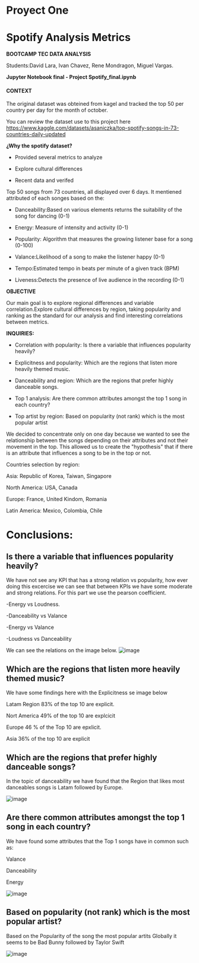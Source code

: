 # Proyect One

# Spotify Analysis Metrics #

**BOOTCAMP TEC DATA ANALYSIS**

Students:David Lara, Ivan Chavez, Rene Mondragon, Miguel Vargas.

**Jupyter Notebook final - Project Spotify_final.ipynb**

#### CONTEXT ####

The original dataset was obteined from kagel and tracked the top 50 per country per day for the month of october.

You can review the dataset use to this project here https://www.kaggle.com/datasets/asaniczka/top-spotify-songs-in-73-countries-daily-updated


**¿Why the spotify dataset?**

- Provided several metrics to analyze

- Explore cultural differences

- Recent data and verifed

Top 50 songs from 73 countries, all displayed over 6 days. It mentiened attributed of each songes based on the:

- Danceability:Based on various elements returns the suitability of the song for dancing (0-1)

- Energy: Measure of intensity and activity (0-1)

- Popularity: Algorithm that measures the growing listener base for a song (0-100)

- Valance:Likelihood of a song to make the listener happy (0-1)

- Tempo:Estimated tempo in beats per minute of a given track (BPM)

- Liveness:Detects the presence of  live audience in the recording (0-1)

**OBJECTIVE** 

Our main goal is to explore regional differences and variable correlation.Explore cultural differences by region, taking popularity and ranking as the standard for our analysis and find interesting correlations between metrics.

**INQUIRIES:**

  - Correlation with popularity:
  Is there a variable that influences popularity heavily?
  
  - Explicitness and popularity:
  Which are the regions that listen more heavily themed music.
  
  - Danceability and region:
  Which are the regions that prefer highly danceable songs.
  
  - Top 1 analysis:
  Are there common attributes amongst the top 1 song in each country?

  - Top artist by region:
  Based on popularity (not rank) which is the most popular artist

We decided to concentrate only on one day because we wanted to see the relationship between the songs depending on their attributes and not their movement in the top. This allowed us to create the "hypothesis" that if there is an attribute that influences a song to be in the top or not.


Countries selection by region:

Asia: Republic of Korea, Taiwan, Singapore

North America: USA, Canada

Europe: France, United Kindom, Romania

Latin America: Mexico, Colombia, Chile


# Conclusions:

## Is there a variable that influences popularity heavily? ##
  
We have not see any KPI that has a strong relation vs popularity, how ever doing this excercise we can see that between KPIs we have some moderate and strong relations. For this part we use the pearson coefficient.

-Energy vs Loudness.

-Danceability vs Valance

-Energy vs Valance

-Loudness vs  Danceability

We can see the relations on the image below.
![image](https://github.com/ivanchaveezz/Proyect1/assets/143209988/75a597a5-85c1-44b8-a4bd-ad0dc02f19dd)


## Which are the regions that listen more heavily themed music? ##

We have some findings here with the Explicitness se image below

Latam Region 83% of the top 10 are explicit.

Nort America 49% of the top 10 are explcicit

Europe       46 % of the Top 10 are epxlicit.

Asia         36% of the top 10 are explicit



## Which are the regions that prefer highly danceable songs? ##

In the topic of danceability we have found that the Region that likes most danceables songs is Latam followed by Europe.

![image](https://github.com/ivanchaveezz/Proyect1/assets/143209988/88a57fd1-8f1f-4e96-b7c9-b9f77a454f72)

  
## Are there common attributes amongst the top 1 song in each country? ##

We have found some attributes that the Top 1 songs have in common such as:

Valance

Danceability 

Energy

![image](https://github.com/ivanchaveezz/Proyect1/assets/143209988/622cba05-8cf0-4857-b33b-af7ea26967e4)

## Based on popularity (not rank) which is the most popular artist? ##

Based on the Popularity of the song the most popular artits Globally it seems to be Bad Bunny followed by Taylor Swift

![image](https://github.com/ivanchaveezz/Proyect1/assets/143209988/e84eea8a-1030-4f74-9bac-97cbb098f945)


  
